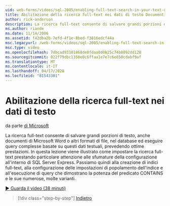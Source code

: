 ```yaml
---
uid: web-forms/videos/sql-2005/enabling-full-text-search-in-your-text-data
title: Abilitazione della ricerca full-text nei dati di testo Documenti Microsoft
author: rick-anderson
description: La ricerca full-text consente di salvare grandi porzioni di testo , anche documenti di Microsoft Word o altri formati di file, nel database ed eseguire...
ms.author: riande
ms.date: 11/14/2006
ms.assetid: f42dba2b-7efd-4f1e-8bed-f3816edcf44a
msc.legacyurl: /web-forms/videos/sql-2005/enabling-full-text-search-in-your-text-data
msc.type: video
ms.openlocfilehash: 7dbcad93101868de0fdaa0d0b25c74b8092dd128
ms.sourcegitcommit: 022f79dbc1350e0c6ffaa1e7e7c6e850cdabf9af
ms.translationtype: MT
ms.contentlocale: it-IT
ms.lasthandoff: 04/17/2020
ms.locfileid: "81543301"
---
```

# <a name="enabling-full-text-search-in-your-text-data"></a>Abilitazione della ricerca full-text nei dati di testo

da parte [di Microsoft](https://github.com/microsoft)

La ricerca full-text consente di salvare grandi porzioni di testo, anche documenti di Microsoft Word o altri formati di file, nel database ed eseguire query complesse basate su questi dati testuali, prevedendo ottime prestazioni. In questa lezione viene illustrato come impostare la ricerca full-text prestando particolare attenzione alle sfumature della configurazione all'interno di SQL Server Express. Passiamo quindi alla creazione di indici full-text, alla configurazione delle impostazioni di popolamento dell'indice e all'esecuzione di query che dimostrano la potenza del predicato CONTAINS e le sue numerose, molte varianti.

[&#9654; Guarda il video (38 minuti)](https://channel9.msdn.com/Blogs/ASP-NET-Site-Videos/enabling-full-text-search-in-your-text-data)

> [!div class="step-by-step"]
> [Indietro](creating-and-using-stored-procedures.md)
